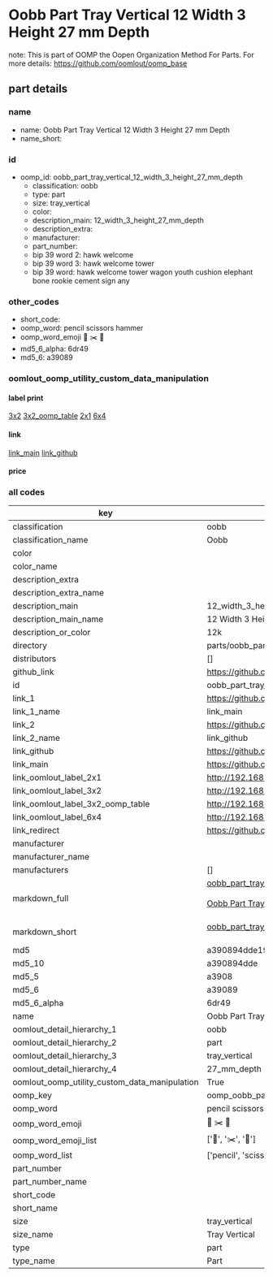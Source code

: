 # Oobb Part Tray Vertical 12 Width 3 Height 27 mm Depth  

note: This is part of OOMP the Oopen Organization Method For Parts. For more details: https://github.com/oomlout/oomp_base

##  part details
  







### name
* name: Oobb Part Tray Vertical 12 Width 3 Height 27 mm Depth
* name_short: 
### id
* oomp_id: oobb_part_tray_vertical_12_width_3_height_27_mm_depth
  * classification: oobb
  * type: part
  * size: tray_vertical
  * color: 
  * description_main: 12_width_3_height_27_mm_depth
  * description_extra: 
  * manufacturer: 
  * part_number: 
  * bip 39 word 2: hawk welcome
  * bip 39 word 3: hawk welcome tower
  * bip 39 word: hawk welcome tower wagon youth cushion elephant bone rookie cement sign any

### other_codes
* short_code: 
* oomp_word: pencil scissors hammer
* oomp_word_emoji :pencil: :scissors: :hammer:
* md5_6_alpha: 6dr49
* md5_6: a39089






### oomlout_oomp_utility_custom_data_manipulation
#### label print
[3x2](http://192.168.1.245:1112/?label=oomp%206dr49)
[3x2_oomp_table](http://192.168.1.108:1112/?label=oomp%206dr49)
[2x1](http://192.168.1.242:1112/?label=oomp%206dr49)
[6x4](http://192.168.1.55:1112/?label=oomp%206dr49)    

#### link

[link_main](https://github.com/oomlout/oomlout_oomp_version_1_messy/tree/main/parts/oobb_part_tray_vertical_12_width_3_height_27_mm_depth) [link_github](https://github.com/oomlout/oomlout_oomp_version_1_messy/tree/main/parts/oobb_part_tray_vertical_12_width_3_height_27_mm_depth)                             

#### price







### all codes 
| key | value |  
| --- | --- |  
| classification | oobb |  
| classification_name | Oobb |  
| color |  |  
| color_name |  |  
| description_extra |  |  
| description_extra_name |  |  
| description_main | 12_width_3_height_27_mm_depth |  
| description_main_name | 12 Width 3 Height 27 mm Depth |  
| description_or_color | 12k |  
| directory | parts/oobb_part_tray_vertical_12_width_3_height_27_mm_depth |  
| distributors | [] |  
| github_link | https://github.com/oomlout/oomlout_oomp_part_src/tree/main/parts/oobb_part_tray_vertical_12_width_3_height_27_mm_depth |  
| id | oobb_part_tray_vertical_12_width_3_height_27_mm_depth |  
| link_1 | https://github.com/oomlout/oomlout_oomp_version_1_messy/tree/main/parts/oobb_part_tray_vertical_12_width_3_height_27_mm_depth |  
| link_1_name | link_main |  
| link_2 | https://github.com/oomlout/oomlout_oomp_version_1_messy/tree/main/parts/oobb_part_tray_vertical_12_width_3_height_27_mm_depth |  
| link_2_name | link_github |  
| link_github | https://github.com/oomlout/oomlout_oomp_version_1_messy/tree/main/parts/oobb_part_tray_vertical_12_width_3_height_27_mm_depth |  
| link_main | https://github.com/oomlout/oomlout_oomp_version_1_messy/tree/main/parts/oobb_part_tray_vertical_12_width_3_height_27_mm_depth |  
| link_oomlout_label_2x1 | http://192.168.1.242:1112/?label=oomp%206dr49 |  
| link_oomlout_label_3x2 | http://192.168.1.245:1112/?label=oomp%206dr49 |  
| link_oomlout_label_3x2_oomp_table | http://192.168.1.108:1112/?label=oomp%206dr49 |  
| link_oomlout_label_6x4 | http://192.168.1.55:1112/?label=oomp%206dr49 |  
| link_redirect | https://github.com/oomlout/oomlout_oomp_version_1_messy/tree/main/parts/oobb_part_tray_vertical_12_width_3_height_27_mm_depth |  
| manufacturer |  |  
| manufacturer_name |  |  
| manufacturers | [] |  
| markdown_full | [oobb_part_tray_vertical_12_width_3_height_27_mm_depth](none)<br>[](none)<br>[Oobb Part Tray Vertical 12 Width 3 Height 27 Mm Depth](none)<br><br> |  
| markdown_short | [oobb_part_tray_vertical_12_width_3_height_27_mm_depth](none)<br><br> |  
| md5 | a390894dde1948f8d9ffbf65cc7e534e |  
| md5_10 | a390894dde |  
| md5_5 | a3908 |  
| md5_6 | a39089 |  
| md5_6_alpha | 6dr49 |  
| name | Oobb Part Tray Vertical 12 Width 3 Height 27 mm Depth |  
| oomlout_detail_hierarchy_1 | oobb |  
| oomlout_detail_hierarchy_2 | part |  
| oomlout_detail_hierarchy_3 | tray_vertical |  
| oomlout_detail_hierarchy_4 | 27_mm_depth |  
| oomlout_oomp_utility_custom_data_manipulation | True |  
| oomp_key | oomp_oobb_part_tray_vertical_12_width_3_height_27_mm_depth |  
| oomp_word | pencil scissors hammer |  
| oomp_word_emoji | :pencil: :scissors: :hammer: |  
| oomp_word_emoji_list | [':pencil:', ':scissors:', ':hammer:'] |  
| oomp_word_list | ['pencil', 'scissors', 'hammer'] |  
| part_number |  |  
| part_number_name |  |  
| short_code |  |  
| short_name |  |  
| size | tray_vertical |  
| size_name | Tray Vertical |  
| type | part |  
| type_name | Part |  
